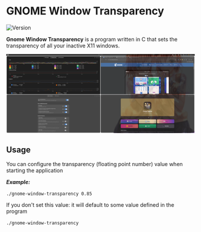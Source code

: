 # GNOME Window Transparency

![Version](https://img.shields.io/badge/Version-1.1.0-brightgreen)

**Gnome Window Transparency** is a program written in C that sets the transparency of all your inactive X11 windows.

![Screenshot of the working application](resources/example.png)

## Usage

You can configure the transparency (floating point number) value when starting the application

**_Example:_**

```shell
./gnome-window-transparency 0.85
```

If you don't set this value: it will default to some value defined in the program

```shell
./gnome-window-transparency
```
